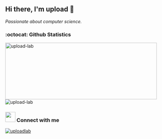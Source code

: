 ## Hi there, I'm upload 👋
<!--STARTS_HERE_QUOTE_README-->
<i>Passionate about computer science.</i>

### :octocat: Github Statistics
<p align="left">
<img  src="https://github-readme-stats.vercel.app/api?username=upload-lab&show_icons=true&theme=radical" alt="upload-lab" width="480" height="180" />
<img src="https://github-readme-stats.vercel.app/api/top-langs/?username=upload-lab&layout=compact&hide=html&theme=radical" alt="upload-lab"/>
</p>

### <img src="https://media.giphy.com/media/LnQjpWaON8nhr21vNW/giphy.gif" height="32"></img> Connect with me 
<a href="https://dev.to/uploadlab" target="blank"><img align="center" src="https://img.shields.io/badge/dev.to-0A0A0A?style=for-the-badge&logo=dev.to&logoColor=white" alt="uploadlab" /></a>
